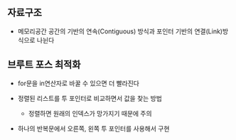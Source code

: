 ## 자료구조
- 메모리공간 공간의 기반의 연속(Contiguous) 방식과 포인터 기반의 연결(Link)방식으로 나뉜다

## 브루트 포스 최적화
- for문을 in연산자로 바꿀 수 있으면 더 빨라진다
- 정렬된 리스트를 투 포인터로 비교하면서 값을 찾는 방법
  - 정렬하면 원래의 인덱스가 망가지기 때문에 주의

- 하나의 반복문에서 오른쪽, 왼쪽 투 포인터를 사용해서 구현
